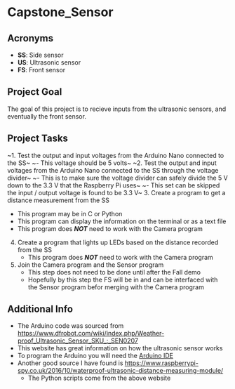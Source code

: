 # Capstone_Sensor

## Acronyms
- **SS**: Side sensor
- **US**: Ultrasonic sensor
- **FS**: Front sensor

## Project Goal
The goal of this project is to recieve inputs from the ultrasonic sensors, and eventually the front sensor.

## Project Tasks
~1. Test the output and input voltages from the Arduino Nano connected to the SS~
   ~- This voltage should be 5 volts~
~2. Test the output and input voltages from the Arduino Nano connected to the SS through the voltage divider~
   ~- This is to make sure the voltage divider can safely divide the 5 V down to the 3.3 V that the Raspberry Pi uses~
   ~- This set can be skipped the input / output voltage is found to be 3.3 V~
3. Create a program to get a distance measurement from the SS
   - This program may be in C or Python
   - This program can display the information on the terminal or as a text file
   - This program does **_NOT_** need to work with the Camera program
4. Create a program that lights up LEDs based on the distance recorded from the SS
   - This program does **_NOT_** need to work with the Camera program
5. Join the Camera program and the Sensor program
   - This step does not need to be done until after the Fall demo
   - Hopefully by this step the FS will be in and can be interfaced with the Sensor program befor merging with the Camera program

## Additional Info
- The Arduino code was sourced from <https://www.dfrobot.com/wiki/index.php/Weather-proof_Ultrasonic_Sensor_SKU_:_SEN0207>
- This website has great information on how the ultrasonic sensor works
- To program the Arduino you will need the [Arduino IDE](https://www.arduino.cc/en/Main/Software#download)
- Another good source I have found is <https://www.raspberrypi-spy.co.uk/2016/10/waterproof-ultrasonic-distance-measuring-module/>
    - The Python scripts come from the above website

